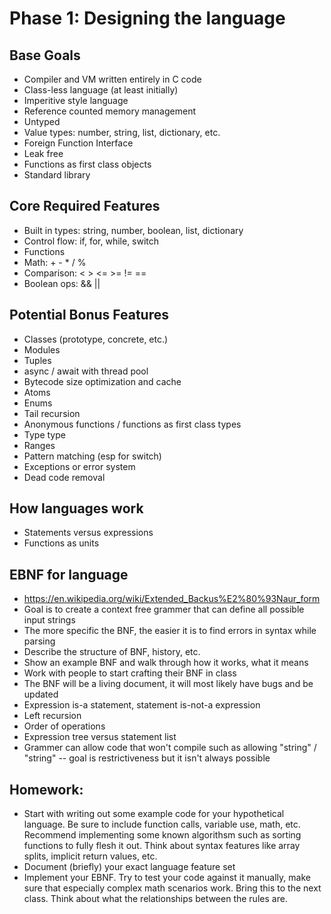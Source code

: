 # Phase 1: Designing the language

## Base Goals
* Compiler and VM written entirely in C code
* Class-less language (at least initially)
* Imperitive style language
* Reference counted memory management
* Untyped 
* Value types: number, string, list, dictionary, etc.
* Foreign Function Interface 
* Leak free
* Functions as first class objects
* Standard library

## Core Required Features
* Built in types: string, number, boolean, list, dictionary
* Control flow: if, for, while, switch
* Functions
* Math: + - * / % 
* Comparison: < > <= >= != ==
* Boolean ops: && || 

## Potential Bonus Features
* Classes (prototype, concrete, etc.)
* Modules
* Tuples
* async / await with thread pool
* Bytecode size optimization and cache
* Atoms
* Enums
* Tail recursion
* Anonymous functions / functions as first class types
* Type type
* Ranges
* Pattern matching (esp for switch)
* Exceptions or error system
* Dead code removal

## How languages work
* Statements versus expressions
* Functions as units

## EBNF for language
* https://en.wikipedia.org/wiki/Extended_Backus%E2%80%93Naur_form
* Goal is to create a context free grammer that can define all possible input strings
* The more specific the BNF, the easier it is to find errors in syntax while parsing
* Describe the structure of BNF, history, etc.
* Show an example BNF and walk through how it works, what it means
* Work with people to start crafting their BNF in class
* The BNF will be a living document, it will most likely have bugs and be updated
* Expression is-a statement, statement is-not-a expression
* Left recursion
* Order of operations
* Expression tree versus statement list
* Grammer can allow code that won't compile such as allowing "string" / "string" -- goal is restrictiveness but it isn't always possible

## Homework:
* Start with writing out some example code for your hypothetical language. Be sure to include function calls, variable use, math, etc. Recommend implementing some known algorithsm such as sorting functions to fully flesh it out. Think about syntax features like array splits, implicit return values, etc.
* Document (briefly) your exact language feature set
* Implement your EBNF. Try to test your code against it manually, make sure that especially complex math scenarios work. Bring this to the next class. Think about what the relationships between the rules are. 